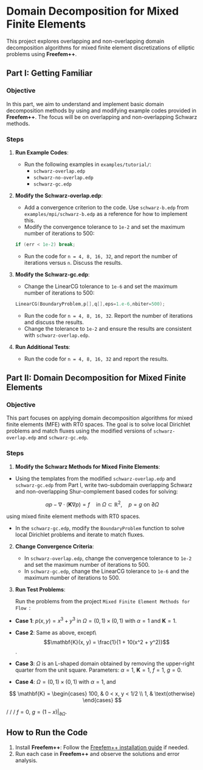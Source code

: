 # Domain Decomposition for Mixed Finite Elements

This project explores overlapping and non-overlapping domain decomposition algorithms for mixed finite element discretizations of elliptic problems using **Freefem++**.

## Part I: Getting Familiar

### Objective
In this part, we aim to understand and implement basic domain decomposition methods by using and modifying example codes provided in **Freefem++**. The focus will be on overlapping and non-overlapping Schwarz methods.

### Steps

1. **Run Example Codes**:
   - Run the following examples in `examples/tutorial/`:
     - `schwarz-overlap.edp`
     - `schwarz-no-overlap.edp`
     - `schwarz-gc.edp`

2. **Modify the Schwarz-overlap.edp**:
   - Add a convergence criterion to the code. Use `schwarz-b.edp` from `examples/mpi/schwarz-b.edp` as a reference for how to implement this.
   - Modify the convergence tolerance to `1e-2` and set the maximum number of iterations to 500:

   ```cpp
   if (err < 1e-2) break;
   ```

   - Run the code for `n = 4, 8, 16, 32`, and report the number of iterations versus `n`. Discuss the results.

3. **Modify the Schwarz-gc.edp**:
   - Change the LinearCG tolerance to `1e-6` and set the maximum number of iterations to 500:

   ```cpp
   LinearCG(BoundaryProblem,p[],q[],eps=1.e-6,nbiter=500);
   ```

   - Run the code for `n = 4, 8, 16, 32`. Report the number of iterations and discuss the results.
   - Change the tolerance to `1e-2` and ensure the results are consistent with `schwarz-overlap.edp`.

4. **Run Additional Tests**:
   - Run the code for `n = 4, 8, 16, 32` and report the results.

## Part II: Domain Decomposition for Mixed Finite Elements

### Objective
This part focuses on applying domain decomposition algorithms for mixed finite elements (MFE) with RT0 spaces. The goal is to solve local Dirichlet problems and match fluxes using the modified versions of `schwarz-overlap.edp` and `schwarz-gc.edp`.

### Steps

 1. **Modify the Schwarz Methods for Mixed Finite Elements**:

- Using the templates from the modified `schwarz-overlap.edp` and `schwarz-gc.edp` from Part I, write two-subdomain overlapping Schwarz and non-overlapping Shur-complement based codes for solving:

$$
\alpha p - \nabla \cdot (\mathbf{K} \nabla p) = f \quad \text{in} \ \Omega \subset \mathbb{R}^2, \quad p = g \ \text{on} \ \partial \Omega
$$

using mixed finite element methods with RT0 spaces.

- In the `schwarz-gc.edp`, modify the `BoundaryProblem` function to solve local Dirichlet problems and iterate to match fluxes.

2. **Change Convergence Criteria**:
   - In `schwarz-overlap.edp`, change the convergence tolerance to `1e-2` and set the maximum number of iterations to 500.
   - In `schwarz-gc.edp`, change the LinearCG tolerance to `1e-6` and the maximum number of iterations to 500.

3.  **Run Test Problems**:

    Run the problems from the project `Mixed Finite Element Methods for Flow `:

- **Case 1**: $p(x, y) = x^3 + y^3$ in $\Omega = (0, 1) \times (0, 1)$ with $\alpha = 1$ and $\mathbf{K} = 1$.

- **Case 2**: Same as above, except\\
  $$\mathbf{K}(x, y) = \frac{1}{1 + 10(x^2 + y^2)}$$.

- **Case 3**: $\Omega$ is an L-shaped domain obtained by removing the upper-right quarter from the unit square. Parameters: $\alpha = 1$, $\mathbf{K} = 1$, $f = 1$, $g = 0$.

- **Case 4**: $\Omega = (0, 1) \times (0, 1)$ with $\alpha = 1$, and

$$
\mathbf{K} = 
\begin{cases} 
100, & 0 < x, y < 1/2 \\
1, & \text{otherwise}
\end{cases}
$$

/ / / $f = 0$, $g = (1 - x)|_{\partial \Omega}$.



## How to Run the Code

1. Install **Freefem++**: Follow the [Freefem++ installation guide](https://freefem.org/) if needed.
2. Run each case in **Freefem++** and observe the solutions and error analysis.
